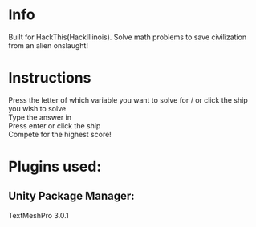 # Info  
Built for HackThis(HackIllinois). Solve math problems to save civilization from an alien onslaught!

# Instructions  
Press the letter of which variable you want to solve for / or click the ship you wish to solve  
Type the answer in  
Press enter or click the ship  
Compete for the highest score!  
  
# Plugins used:  
## Unity Package Manager:
TextMeshPro 3.0.1
